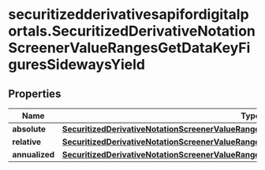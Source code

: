 # securitizedderivativesapifordigitalportals.SecuritizedDerivativeNotationScreenerValueRangesGetDataKeyFiguresSidewaysYield

## Properties

Name | Type | Description | Notes
------------ | ------------- | ------------- | -------------
**absolute** | [**SecuritizedDerivativeNotationScreenerValueRangesGetDataKeyFiguresSidewaysYieldAbsolute**](SecuritizedDerivativeNotationScreenerValueRangesGetDataKeyFiguresSidewaysYieldAbsolute.md) |  | [optional] 
**relative** | [**SecuritizedDerivativeNotationScreenerValueRangesGetDataKeyFiguresSidewaysYieldRelative**](SecuritizedDerivativeNotationScreenerValueRangesGetDataKeyFiguresSidewaysYieldRelative.md) |  | [optional] 
**annualized** | [**SecuritizedDerivativeNotationScreenerValueRangesGetDataKeyFiguresSidewaysYieldAnnualized**](SecuritizedDerivativeNotationScreenerValueRangesGetDataKeyFiguresSidewaysYieldAnnualized.md) |  | [optional] 


